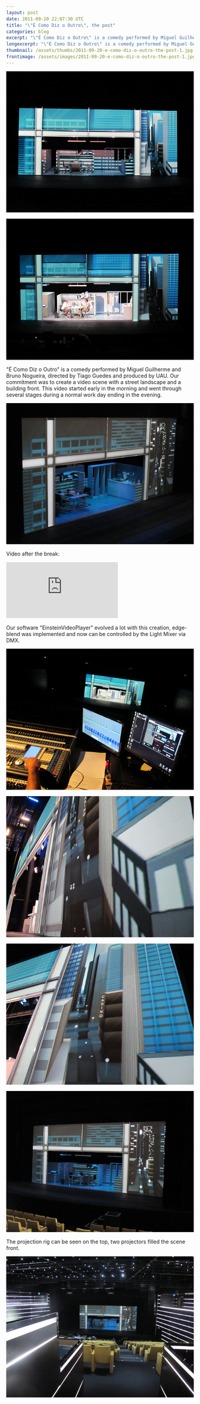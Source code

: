 ```yaml
---
layout: post
date: 2011-09-20 22:07:30 UTC
title: "\"É Como Diz o Outro\", the post"
categories: blog
excerpt: "\"É Como Diz o Outro\" is a comedy performed by Miguel Guilherme and Bruno Nogueira, directed by Tiago Guedes and produced by UAU. Our commitment was to create a video scene with a street landscape and a building front. This video started early in the morning and went through several stages during a normal work day ending in the evening."
longexcerpt: "\"É Como Diz o Outro\" is a comedy performed by Miguel Guilherme and Bruno Nogueira, directed by Tiago Guedes and produced by UAU. Our commitment was to create a video scene with a street landscape and a building front. This video started early in the morning and went through several stages during a normal work day ending in the evening. Video after the break:"
thumbnail: /assets/thumbs/2011-09-20-e-como-diz-o-outro-the-post-1.jpg
frontimage: /assets/images/2011-09-20-e-como-diz-o-outro-the-post-1.jpg
---
```


<a href="http://www.flickr.com/photos/guibot/6165922810/">![](/assets/images/2011-09-20-e-como-diz-o-outro-the-post-1.jpg)</a>

<a href="http://www.flickr.com/photos/guibot/6165389719/">![](/assets/images/2011-09-20-e-como-diz-o-outro-the-post-2.jpg)</a>

"É Como Diz o Outro" is a comedy performed by Miguel Guilherme and Bruno Nogueira, directed by Tiago Guedes and produced by UAU. Our commitment was to create a video scene with a street landscape and a building front. This video started early in the morning and went through several stages during a normal work day ending in the evening.

<a href="http://www.flickr.com/photos/guibot/6165923154/">![](/assets/images/2011-09-20-e-como-diz-o-outro-the-post-3.jpg)</a>

Video after the break:

<div class="video-container"><iframe src="http://player.vimeo.com/video/29321042?title=0&amp;byline=0&amp;portrait=0&amp;autoplay=0" frameborder="0" allowfullscreen></iframe></div>


Our software "EinsteinVideoPlayer" evolved a lot with this creation, edge-blend was implemented and now can be controlled by the Light Mixer via DMX.

<a href="http://www.flickr.com/photos/guibot/6165927206/">![](/assets/images/2011-09-20-e-como-diz-o-outro-the-post-4.jpg)</a>

<a href="http://www.flickr.com/photos/guibot/6165391915/">![](/assets/images/2011-09-20-e-como-diz-o-outro-the-post-5.jpg)</a>

<a href="http://www.flickr.com/photos/guibot/6165391291/">![](/assets/images/2011-09-20-e-como-diz-o-outro-the-post-6.jpg)</a>

<a href="http://www.flickr.com/photos/guibot/6165922564/">![](/assets/images/2011-09-20-e-como-diz-o-outro-the-post-7.jpg)</a>

The projection rig can be seen on the top, two projectors filled the scene front.

<a href="http://www.flickr.com/photos/guibot/6166153080/">![](/assets/images/2011-09-20-e-como-diz-o-outro-the-post-8.jpg)</a>
